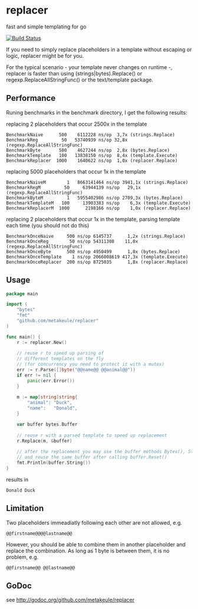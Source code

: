 replacer
========

fast and simple templating for go

[![Build Status](https://secure.travis-ci.org/metakeule/replacer.png)](http://travis-ci.org/metakeule/replacer)

If you need to simply replace placeholders in a template without escaping or logic,
replacer might be for you.

For the typical scenario - your template never changes on runtime -, replacer is faster than using (strings|bytes).Replace() or regexp.ReplaceAllStringFunc() or the text/template package.

Performance
-----------

Runing benchmarks in the benchmark directory, I get the following results:

replacing 2 placeholders that occur 2500x in the template

    BenchmarkNaive      500    6112228 ns/op  3,7x (strings.Replace)
    BenchmarkReg         50   53740939 ns/op 32,8x (regexp.ReplaceAllStringFunc)
    BenchmarkByte       500    4627244 ns/op  2,8x (bytes.Replace)
    BenchmarkTemplate   100   13838150 ns/op  8,4x (template.Execute)
    BenchmarkReplacer  1000    1640622 ns/op  1,0x (replacer.Replace)

replacing 5000 placeholders that occur 1x in the template

    BenchmarkNaiveM        1   8663141464 ns/op 3941,1x (strings.Replace)
    BenchmarkRegM         50     63944139 ns/op   29,1x (regexp.ReplaceAllStringFunc)
    BenchmarkByteM         1   5955402986 ns/op 2709,3x (bytes.Replace)
    BenchmarkTemplateM   100     13903383 ns/op    6,3x (template.Execute)
    BenchmarkReplacerM  1000      2198166 ns/op    1,0x (replacer.Replace)

replacing 2 placeholders that occur 1x in the template, parsing template each time (you should not do this)

    BenchmarkOnceNaive     500 ns/op 6145737      1,2x (strings.Replace)
    BenchmarkOnceReg        50 ns/op 54311308    11,0x (regexp.ReplaceAllStringFunc)
    BenchmarkOnceByte      500 ns/op 4950499      1,0x (bytes.Replace)
    BenchmarkOnceTemplate    1 ns/op 2066008619 417,3x (template.Execute)
    BenchmarkOnceReplacer  200 ns/op 8725035      1,8x (replacer.Replace)


Usage
-----

```go
package main

import (
    "bytes"
    "fmt"
    "github.com/metakeule/replacer"
)

func main() {
    r := replacer.New()
    
    // reuse r to speed up parsing of
    // different templates on the fly
    // (for concurrency you need to protect it with a mutex)
    err := r.Parse([]byte("@@name@@ @@animal@@"))
    if err != nil {
        panic(err.Error())
    }
    
    m := map[string]string{
        "animal": "Duck",
        "name":   "Donald",
    }

    var buffer bytes.Buffer
    
    // reuse r with a parsed template to speed up replacement
    r.Replace(m, &buffer)
    
    // after the replacement you may use the buffer methods Bytes(), String(), Write() or WriteTo()
    // and reuse the same buffer after calling buffer.Reset()
    fmt.Println(buffer.String())
}
```

results in

```
Donald Duck
```

Limitation
----------

Two placeholders immeadiatly following each other are not allowed, e.g.
    
    @@firstname@@@@lastname@@

However, you should be able to combine them in another placeholder and replace the combination.
As long as 1 byte is between them, it is no problem, e.g.

    @@firstname@@ @@lastname@@

GoDoc
-----

see http://godoc.org/github.com/metakeule/replacer
